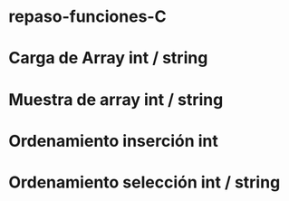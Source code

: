 # repaso-funciones-C
# Carga de Array int / string
# Muestra de array int / string
# Ordenamiento inserción int
# Ordenamiento selección int / string
